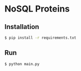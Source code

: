 # NoSQL Proteins

## Installation

```bash
$ pip install -r requirements.txt
```

## Run

```bash
$ python main.py
```